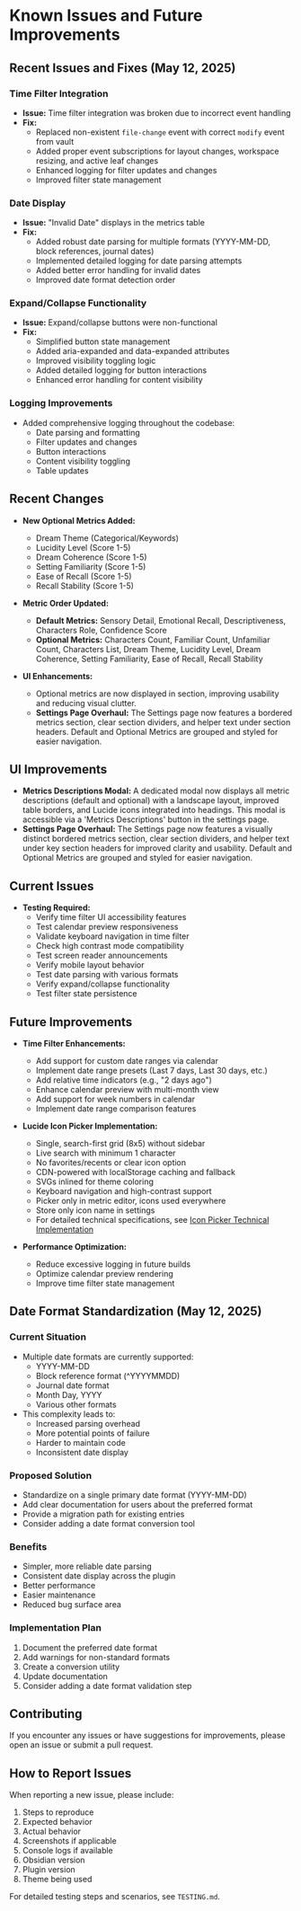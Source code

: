 # Known Issues and Future Improvements

## Recent Issues and Fixes (May 12, 2025)

### Time Filter Integration
- **Issue:** Time filter integration was broken due to incorrect event handling
- **Fix:** 
  - Replaced non-existent `file-change` event with correct `modify` event from vault
  - Added proper event subscriptions for layout changes, workspace resizing, and active leaf changes
  - Enhanced logging for filter updates and changes
  - Improved filter state management

### Date Display
- **Issue:** "Invalid Date" displays in the metrics table
- **Fix:**
  - Added robust date parsing for multiple formats (YYYY-MM-DD, block references, journal dates)
  - Implemented detailed logging for date parsing attempts
  - Added better error handling for invalid dates
  - Improved date format detection order

### Expand/Collapse Functionality
- **Issue:** Expand/collapse buttons were non-functional
- **Fix:**
  - Simplified button state management
  - Added aria-expanded and data-expanded attributes
  - Improved visibility toggling logic
  - Added detailed logging for button interactions
  - Enhanced error handling for content visibility

### Logging Improvements
- Added comprehensive logging throughout the codebase:
  - Date parsing and formatting
  - Filter updates and changes
  - Button interactions
  - Content visibility toggling
  - Table updates

## Recent Changes
- **New Optional Metrics Added:**
  - Dream Theme (Categorical/Keywords)
  - Lucidity Level (Score 1-5)
  - Dream Coherence (Score 1-5)
  - Setting Familiarity (Score 1-5)
  - Ease of Recall (Score 1-5)
  - Recall Stability (Score 1-5)

- **Metric Order Updated:**
  - **Default Metrics:** Sensory Detail, Emotional Recall, Descriptiveness, Characters Role, Confidence Score
  - **Optional Metrics:** Characters Count, Familiar Count, Unfamiliar Count, Characters List, Dream Theme, Lucidity Level, Dream Coherence, Setting Familiarity, Ease of Recall, Recall Stability

- **UI Enhancements:**
  - Optional metrics are now displayed in section, improving usability and reducing visual clutter.
  - **Settings Page Overhaul:** The Settings page now features a bordered metrics section, clear section dividers, and helper text under section headers. Default and Optional Metrics are grouped and styled for easier navigation.

## UI Improvements
- **Metrics Descriptions Modal:** A dedicated modal now displays all metric descriptions (default and optional) with a landscape layout, improved table borders, and Lucide icons integrated into headings. This modal is accessible via a 'Metrics Descriptions' button in the settings page.
- **Settings Page Overhaul:** The Settings page now features a visually distinct bordered metrics section, clear section dividers, and helper text under key section headers for improved clarity and usability. Default and Optional Metrics are grouped and styled for easier navigation.

## Current Issues
- **Testing Required:** 
  - Verify time filter UI accessibility features
  - Test calendar preview responsiveness
  - Validate keyboard navigation in time filter
  - Check high contrast mode compatibility
  - Test screen reader announcements
  - Verify mobile layout behavior
  - Test date parsing with various formats
  - Verify expand/collapse functionality
  - Test filter state persistence

## Future Improvements
- **Time Filter Enhancements:**
  - Add support for custom date ranges via calendar
  - Implement date range presets (Last 7 days, Last 30 days, etc.)
  - Add relative time indicators (e.g., "2 days ago")
  - Enhance calendar preview with multi-month view
  - Add support for week numbers in calendar
  - Implement date range comparison features

- **Lucide Icon Picker Implementation:**
  - Single, search-first grid (8x5) without sidebar
  - Live search with minimum 1 character
  - No favorites/recents or clear icon option
  - CDN-powered with localStorage caching and fallback
  - SVGs inlined for theme coloring
  - Keyboard navigation and high-contrast support
  - Picker only in metric editor, icons used everywhere
  - Store only icon name in settings
  - For detailed technical specifications, see [Icon Picker Technical Implementation](docs/ICON_PICKER_TECHNICAL_IMPLEMENTATION.md)

- **Performance Optimization:**
  - Reduce excessive logging in future builds
  - Optimize calendar preview rendering
  - Improve time filter state management

## Date Format Standardization (May 12, 2025)

### Current Situation
- Multiple date formats are currently supported:
  - YYYY-MM-DD
  - Block reference format (^YYYYMMDD)
  - Journal date format
  - Month Day, YYYY
  - Various other formats
- This complexity leads to:
  - Increased parsing overhead
  - More potential points of failure
  - Harder to maintain code
  - Inconsistent date display

### Proposed Solution
- Standardize on a single primary date format (YYYY-MM-DD)
- Add clear documentation for users about the preferred format
- Provide a migration path for existing entries
- Consider adding a date format conversion tool

### Benefits
- Simpler, more reliable date parsing
- Consistent date display across the plugin
- Better performance
- Easier maintenance
- Reduced bug surface area

### Implementation Plan
1. Document the preferred date format
2. Add warnings for non-standard formats
3. Create a conversion utility
4. Update documentation
5. Consider adding a date format validation step

## Contributing
If you encounter any issues or have suggestions for improvements, please open an issue or submit a pull request.

## How to Report Issues

When reporting a new issue, please include:
1. Steps to reproduce
2. Expected behavior
3. Actual behavior
4. Screenshots if applicable
5. Console logs if available
6. Obsidian version
7. Plugin version
8. Theme being used

For detailed testing steps and scenarios, see `TESTING.md`.
